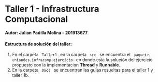 # Taller 1 - Infrastructura Computacional

<strong>Autor: Julian Padilla Molina - 201913677</strong>

<h4>Estructura de solución del taller:</h4>
<ol>
  <li>En el carpeta <code> Taller1 </code> en la carpeta  <code> src </code> se encuentra el <code> paquete uniandes.infracomp.ejercicio </code> en donde esta la solución del ejercicio propuesto con la implementacion <strong>Thread</strong> y <strong>Runnable</strong>.</li>
  <li>En la carpeta <code> Docs </code> se encuentran las guias resueltas para el taller 1 y taller 1b.</li>
</ol>
